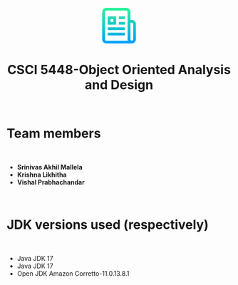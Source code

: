 <div align="center">
  <p>
    <img src="resources/logo.png" alt="Logo" width="80" height="80">
  </p>

  <h1 align="center">CSCI 5448-Object Oriented Analysis and Design</h1>
<br>
   
</div>


# Team members
<br>

- **Srinivas Akhil Mallela**
- **Krishna Likhitha**
- **Vishal Prabhachandar**

<br>

# JDK versions used (respectively)
<br>

- Java JDK 17
- Java JDK 17
- Open JDK Amazon Corretto-11.0.13.8.1
